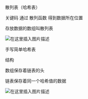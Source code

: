 散列表（哈希表）

关键码 通过 散列函数 得到数据所在位置

存放数据的数组叫散列表

![在这里插入图片描述](https://img-blog.csdnimg.cn/20210425230013904.png?x-oss-process=image/watermark,type_ZmFuZ3poZW5naGVpdGk,shadow_10,text_aHR0cHM6Ly9ibG9nLmNzZG4ubmV0L3dlaXhpbl80NDc3MTU4Mg==,size_16,color_FFFFFF,t_70)

手写简单哈希表

结构

数组保存着链表的头

链表保存着同一个哈希值的数据

![在这里插入图片描述](https://img-blog.csdnimg.cn/20210425231917870.png?x-oss-process=image/watermark,type_ZmFuZ3poZW5naGVpdGk,shadow_10,text_aHR0cHM6Ly9ibG9nLmNzZG4ubmV0L3dlaXhpbl80NDc3MTU4Mg==,size_16,color_FFFFFF,t_70)